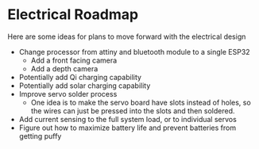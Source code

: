 # Electrical Roadmap

Here are some ideas for plans to move forward with the electrical design

- Change processor from attiny and bluetooth module to a single ESP32
  - Add a front facing camera
  - Add a depth camera
- Potentially add Qi charging capability
- Potentially add solar charging capability
- Improve servo solder process
  - One idea is to make the servo board have slots instead of holes, so the wires can just be pressed into the slots and then soldered.
- Add current sensing to the full system load, or to individual servos
- Figure out how to maximize battery life and prevent batteries from getting puffy
